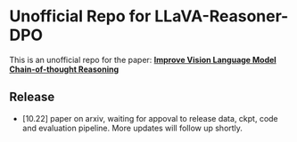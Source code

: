 # Unofficial Repo for LLaVA-Reasoner-DPO
This is an unofficial repo for the paper:
[**Improve Vision Language Model Chain-of-thought Reasoning**](https://arxiv.org/pdf/2410.16198)

## Release
- [10.22] paper on arxiv, waiting for appoval to release data, ckpt, code and evaluation pipeline. More updates will follow up shortly.

